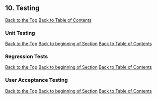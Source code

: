 ## <a name="testing"></a> 10. Testing

[Back to the Top](#top)  [Back to Table of Contents](#codingStandardsTOC)

### <a name="unit"></a> Unit Testing

[Back to the Top](#top) [Back to beginning of Section](#testing) [Back to Table of Contents](#codingStandardsTOC)

### <a name="regression"></a> Regression Tests    

[Back to the Top](#top) [Back to beginning of Section](#testing) [Back to Table of Contents](#codingStandardsTOC)

### <a name="uat"></a> User Acceptance Testing

[Back to the Top](#top) [Back to beginning of Section](#testing) [Back to Table of Contents](#codingStandardsTOC)